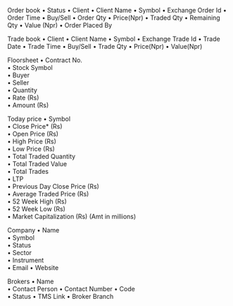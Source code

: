Order book
•	Status
•	Client
•	Client Name
•	Symbol
•	Exchange Order Id
•	Order Time
•	Buy/Sell
•	Order Qty
•	Price(Npr)
•	Traded Qty
•	Remaining Qty
•	Value (Npr)
•	Order Placed By

Trade book
•	Client
•	Client Name
•	Symbol
•	Exchange Trade Id
•	Trade Date
•	Trade Time
•	Buy/Sell
•	Trade Qty
•	Price(Npr)
•	Value(Npr)

Floorsheet
•	Contract No. 	
•	Stock Symbol 	
•	Buyer 	
•	Seller 	
•	Quantity 	
•	Rate (Rs) 	
•	Amount (Rs)

Today price
•	Symbol 	
•	Close Price* (Rs) 	
•	Open Price (Rs) 	
•	High Price (Rs) 	
•	Low Price (Rs) 	
•	Total Traded Quantity 	
•	Total Traded Value 	
•	Total Trades 	
•	LTP 	
•	Previous Day Close Price (Rs) 	
•	Average Traded Price (Rs) 	
•	52 Week High (Rs) 	
•	52 Week Low (Rs) 	
•	Market Capitalization (Rs) (Amt in millions)

Company
•	Name 	
•	Symbol 	
•	Status 	
•	Sector 	
•	Instrument 	
•	Email
•	Website

Brokers
•	Name 	
•	Contact Person
•	Contact Number
•	Code 	
•	Status
•	TMS Link
•	Broker Branch
